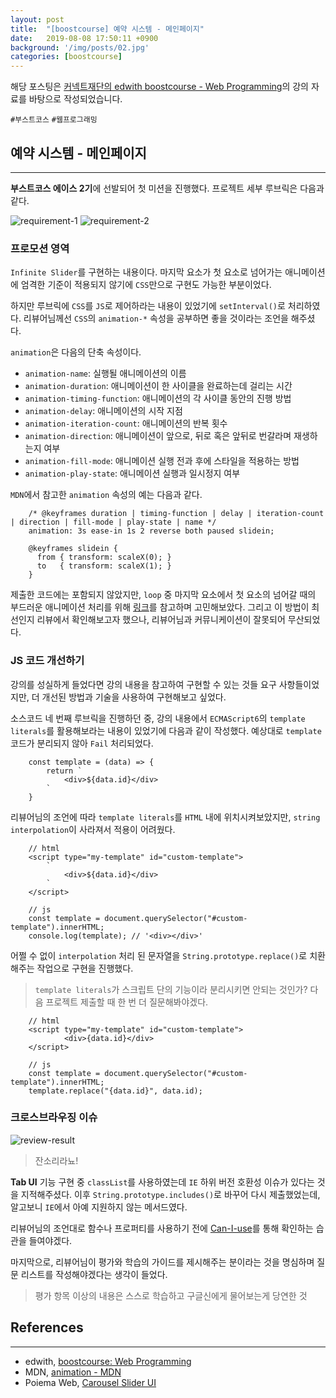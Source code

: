```yaml
---
layout: post
title:  "[boostcourse] 예약 시스템 - 메인페이지"
date:   2019-08-08 17:50:11 +0900
background: '/img/posts/02.jpg'
categories: [boostcourse]
---
```


해당 포스팅은 [커넥트재단의 edwith boostcourse - Web Programming](http://www.edwith.org/boostcourse-web)의 강의 자료를 바탕으로 작성되었습니다.

`#부스트코스` `#웹프로그래밍`

## 예약 시스템 - 메인페이지
---
**부스트코스 에이스 2기**에 선발되어 첫 미션을 진행했다. 프로젝트 세부 루브릭은 다음과 같다.

![requirement-1](https://user-images.githubusercontent.com/28993371/62682849-0ea17100-b9f8-11e9-9e3a-3bb3095c7fa4.JPG)
![requirement-2](https://user-images.githubusercontent.com/28993371/62682848-0ea17100-b9f8-11e9-8df4-403d3eacb8bd.JPG)

### 프로모션 영역
`Infinite Slider`를 구현하는 내용이다. 마지막 요소가 첫 요소로 넘어가는 애니메이션에 엄격한 기준이 적용되지 않기에 `CSS`만으로 구현도 가능한 부분이었다.

하지만 루브릭에 `CSS`를 `JS`로 제어하라는 내용이 있었기에 `setInterval()`로 처리하였다. 리뷰어님께선 `CSS`의 `animation-*` 속성을 공부하면 좋을 것이라는 조언을 해주셨다.

`animation`은 다음의 단축 속성이다.
- `animation-name`: 실행될 애니메이션의 이름
- `animation-duration`: 애니메이션이 한 사이클을 완료하는데 걸리는 시간
- `animation-timing-function`: 애니메이션의 각 사이클 동안의 진행 방법
- `animation-delay`: 애니메이션의 시작 지점
- `animation-iteration-count`: 애니메이션의 반복 횟수
- `animation-direction`: 애니메이션이 앞으로, 뒤로 혹은 앞뒤로 번갈라며 재생하는지 여부
- `animation-fill-mode`: 애니메이션 실행 전과 후에 스타일을 적용하는 방법
- `animation-play-state`: 애니메이션 실행과 일시정지 여부
    
`MDN`에서 참고한 `animation` 속성의 예는 다음과 같다.
~~~
    /* @keyframes duration | timing-function | delay | iteration-count | direction | fill-mode | play-state | name */
    animation: 3s ease-in 1s 2 reverse both paused slidein;
    
    @keyframes slidein {
      from { transform: scaleX(0); }
      to   { transform: scaleX(1); }
    }
~~~

제출한 코드에는 포함되지 않았지만, `loop` 중 마지막 요소에서 첫 요소의 넘어갈 때의 부드러운 애니메이션 처리를 위해
[링크](https://poiemaweb.com/fastcampus-exercise/carousel-slider-ui)를 참고하며 고민해보았다. 그리고 이 방법이 최선인지 리뷰에서 확인해보고자 했으나,
리뷰어님과 커뮤니케이션이 잘못되어 무산되었다.

### JS 코드 개선하기
강의를 성실하게 들었다면 강의 내용을 참고하여 구현할 수 있는 것들 요구 사항들이었지만, 더 개선된 방법과 기술을 사용하여 구현해보고 싶었다.

소스코드 네 번째 루브릭을 진행하던 중, 강의 내용에서 `ECMAScript6`의 `template literals`를 활용해보라는 내용이 있었기에 다음과 같이 작성했다.
예상대로 `template` 코드가 분리되지 않아 `Fail` 처리되었다.
```
    const template = (data) => {
        return `
            <div>${data.id}</div>
        `
    }
```

리뷰어님의 조언에 따라 `template literals`를 `HTML` 내에 위치시켜보았지만, `string interpolation`이 사라져서 적용이 어려웠다.
~~~
    // html
    <script type="my-template" id="custom-template">
        `
            <div>${data.id}</div>
        `
    </script>
    
    // js
    const template = document.querySelector("#custom-template").innerHTML;
    console.log(template); // '<div></div>'
~~~

어쩔 수 없이 `interpolation` 처리 된 문자열을 `String.prototype.replace()`로 치환해주는 작업으로 구현을 진행했다.
> `template literals`가 스크립트 단의 기능이라 분리시키면 안되는 것인가? 다음 프로젝트 제출할 때 한 번 더 질문해봐야겠다.
~~~
    // html
    <script type="my-template" id="custom-template">
            <div>{data.id}</div>
    </script>
    
    // js
    const template = document.querySelector("#custom-template").innerHTML;
    template.replace("{data.id}", data.id);
~~~

### 크로스브라우징 이슈
![review-result](https://user-images.githubusercontent.com/28993371/62688371-ace70400-ba03-11e9-8243-2c3abe2b103c.JPG)
> 잔소리라뇨!

**Tab UI** 기능 구현 중 `classList`를 사용하였는데 `IE` 하위 버전 호환성 이슈가 있다는 것을 지적해주셨다.
이후 `String.prototype.includes()`로 바꾸어 다시 제출했었는데, 알고보니 `IE`에서 아예 지원하지 않는 메서드였다.

리뷰어님의 조언대로 함수나 프로퍼티를 사용하기 전에 [Can-I-use](https://caniuse.com/)를 통해 확인하는 습관을 들여야겠다.

마지막으로, 리뷰어님이 평가와 학습의 가이드를 제시해주는 분이라는 것을 명심하며 질문 리스트를 작성해야겠다는 생각이 들었다.
> 평가 항목 이상의 내용은 스스로 학습하고 구글신에게 물어보는게 당연한 것

## References
---
- edwith, [boostcourse: Web Programming](http://www.edwith.org/boostcourse-web)
- MDN, [animation - MDN](https://developer.mozilla.org/ko/docs/Web/CSS/animation)
- Poiema Web, [Carousel Slider UI](https://poiemaweb.com/fastcampus-exercise/carousel-slider-ui)